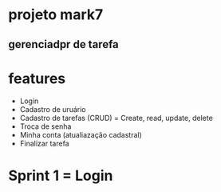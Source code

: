 

# projeto mark7
## gerenciadpr de tarefa

# features 
* Login
* Cadastro de uruário
* Cadastro de tarefas (CRUD) = Create, read, update, delete
* Troca de senha
* Minha conta (atualiazação cadastral)
* Finalizar tarefa

# Sprint 1 = Login